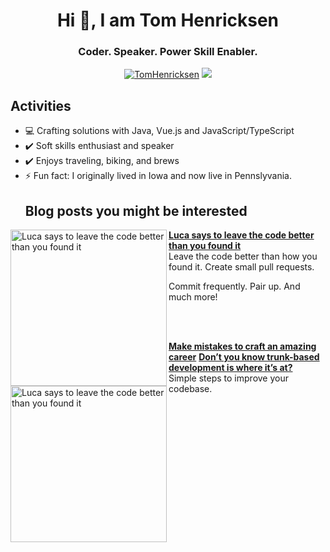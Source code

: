 <h1 align="center">Hi 👋, I am Tom Henricksen </h1>

<h3 align="center">Coder. Speaker. Power Skill Enabler.</h3>
<p align="center"> 
<a href="https://twitter.com/TomHenricksen" target="_blank" rel="noopener noreferrer"><img src="https://img.shields.io/badge/Twitter-1DA1F2?style=for-the-badge&logo=twitter&logoColor=white" alt="TomHenricksen" /></a> 
<a href="https://www.linkedin.com/in/tomhenricksen/" target="_blank" rel="noopener noreferrer"><img src="https://img.shields.io/badge/LinkedIn-0077B5?style=for-the-badge&logo=linkedin&logoColor=white"></a>

## Activities
  
- 💻 Crafting solutions with Java, Vue.js and JavaScript/TypeScript
- ✔️ Soft skills enthusiast and speaker
- ✔️ Enjoys traveling, biking, and brews
- ⚡ Fun fact: I originally lived in Iowa and now live in Pennslyvania.  
  ## Blog posts you might be interested
<!-- BLOG POSTS START -->
<p align="left">
<a href="https://medium.com/@TomHenricksen/lucca-says-to-leave-the-code-better-than-you-found-it-f5878e8eb686" title="Luca says to leave the code better than you found it"><img src="https://miro.medium.com/v2/resize:fit:720/0*DHjHohVTfEDkZBmZ" alt="Luca says to leave the code better than you found it" width="250px" align="left" /></a>
<a href="https://medium.com/@TomHenricksen/lucca-says-to-leave-the-code-better-than-you-found-it-f5878e8eb686" title="Luca says to leave the code better than you found it"><strong>Luca says to leave the code better than you found it</strong></a>
<br/> Leave the code better than how you found it. Create small pull requests.

Commit frequently. Pair up. And much more! </p> <br/> <br/>

<p align="left">
<a href="https://medium.com/@TomHenricksen/make-mistakes-to-craft-an-amazing-career-654c45b60fd4" title="Make mistakes to craft an amazing career"><img src="https://miro.medium.com/v2/resize:fit:720/format:webp/0*AAPUyRfHfH-Qv8o_" alt="Luca says to leave the code better than you found it" width="250px" align="left" /></a>
<a href="https://medium.com/@TomHenricksen/make-mistakes-to-craft-an-amazing-career-654c45b60fd4" title="Make mistakes to craft an amazing career"><strong>Make mistakes to craft an amazing career</strong></a>
<a href="https://medium.com/@TomHenricksen/dont-you-know-trunk-based-development-is-where-it-s-at-18e9312c9341" title="Don’t you know trunk-based development is where it’s at?"><strong>Don’t you know trunk-based development is where it’s at?</strong></a>
<br/> Simple steps to improve your codebase.
  <!--
**thenrick73/thenrick73** is a ✨ _special_ ✨ repository because its `README.md` (this file) appears on your GitHub profile.

Here are some ideas to get you started:

- 🔭 I’m currently working on ...
- 🌱 I’m currently learning ...
- 👯 I’m looking to collaborate on ...
- 🤔 I’m looking for help with ...
- 💬 Ask me about ...
- 📫 How to reach me: ...
- 😄 Pronouns: ...
- ⚡ Fun fact: ...
-->
